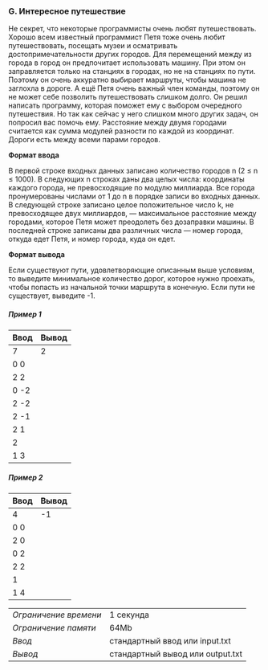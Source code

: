 ### G. Интересное путешествие

Не секрет, что некоторые программисты очень любят путешествовать. Хорошо всем известный программист Петя тоже очень любит путешествовать, посещать музеи и осматривать достопримечательности других городов.
Для перемещений между из города в город он предпочитает использовать машину. При этом он заправляется только на станциях в городах, но не на станциях по пути. Поэтому он очень аккуратно выбирает маршруты, чтобы машина не заглохла в дороге. А ещё Петя очень важный член команды, поэтому он не может себе позволить путешествовать слишком долго. Он решил написать программу, которая поможет ему с выбором очередного путешествия. Но так как сейчас у него слишком много других задач, он попросил вас помочь ему.
Расстояние между двумя городами считается как сумма модулей разности по каждой из координат. Дороги есть между всеми парами городов.

**Формат ввода**

В первой строке входных данных записано количество городов n (2 ≤ n ≤ 1000).
В следующих n строках даны два целых числа: координаты каждого города, не превосходящие по модулю миллиарда. Все города пронумерованы числами от 1 до n в порядке записи во входных данных. В следующей строке записано целое положительное число k, не превосходящее двух миллиардов, — максимальное расстояние между городами, которое Петя может преодолеть без дозаправки машины. В последней строке записаны два различных числа — номер города, откуда едет Петя, и номер города, куда он едет.

**Формат вывода**

Если существуют пути, удовлетворяющие описанным выше условиям, то выведите минимальное количество дорог, которое нужно проехать, чтобы попасть из начальной точки маршрута в конечную. Если пути не существует, выведите -1.

##### Пример 1

| Ввод | Вывод |
| ---- | ----- |
| 7    | 2     |
| 0 0  |       |
| 2 2  |       |
| 0 -2 | 
| 2 -2 | 
| 2 -1 |
| 2 1  | 
| 2    | 
| 1 3  | 

##### Пример 2

| Ввод | Вывод |
| ---- | ----- |
| 4    | -1    |
| 0 0  |       |
| 2 0  |       |
| 0 2  | 
| 2 2  | 
| 1    | 
| 1 4  | 

|                       |                                  |
| --------------------- | -------------------------------- |
| _Ограничение времени_ | 1 секунда                        |
| _Ограничение памяти_  | 64Mb                             |
| _Ввод_                | стандартный ввод или input.txt   |
| _Вывод_               | стандартный вывод или output.txt |
